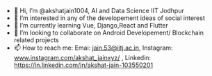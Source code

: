 - 👋 Hi, I’m @akshatjain1004, AI and Data Science IIT Jodhpur
- 👀 I’m interested in any of the developement ideas of social interest
- 🌱 I’m currently learning Vue, Django,React and Flutter
- 💞️ I’m looking to collaborate on Android Developement/ Blockchain related projects
- 📫 How to reach me:  Emai: jain.53@iitj.ac.in, Instagram: www.instagram.com/akshat_jainxyz/ , Linkedin: https://in.linkedin.com/in/akshat-jain-103550201

<!---
akshatjain1004/akshatjain1004 is a ✨ special ✨ repository because its `README.md` (this file) appears on your GitHub profile.
You can click the Preview link to take a look at your changes.
--->
